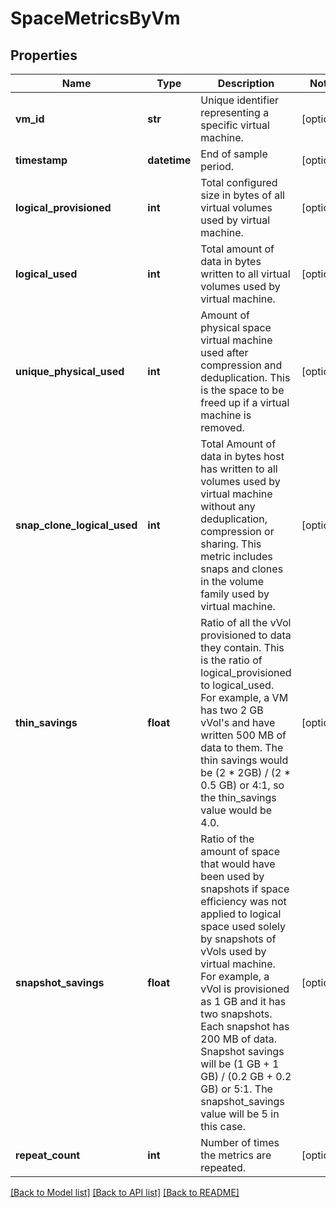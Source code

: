 # SpaceMetricsByVm

## Properties
Name | Type | Description | Notes
------------ | ------------- | ------------- | -------------
**vm_id** | **str** | Unique identifier representing a specific virtual machine. | [optional] 
**timestamp** | **datetime** | End of sample period. | [optional] 
**logical_provisioned** | **int** | Total configured size in bytes of all virtual volumes used by virtual machine. | [optional] 
**logical_used** | **int** | Total amount of data in bytes written to all virtual volumes used by virtual machine. | [optional] 
**unique_physical_used** | **int** | Amount of physical space virtual machine used after compression and deduplication. This is the space to be freed up if a virtual machine is removed. | [optional] 
**snap_clone_logical_used** | **int** | Total Amount of data in bytes host has written to all volumes used by virtual machine without any deduplication, compression or sharing. This metric includes snaps and clones in the volume family used by virtual machine. | [optional] 
**thin_savings** | **float** | Ratio of all the vVol provisioned to data they contain. This is the ratio of logical_provisioned to logical_used. For example, a VM has two 2 GB vVol&#39;s and have written 500 MB of data to them. The thin savings would be (2 * 2GB) / (2 * 0.5 GB) or 4:1, so the thin_savings value would be 4.0. | [optional] 
**snapshot_savings** | **float** | Ratio of the amount of space that would have been used by snapshots if space efficiency was not applied to logical space used solely by snapshots of vVols used by virtual machine. For example, a vVol is provisioned as 1 GB and it has two snapshots. Each snapshot has 200 MB of data. Snapshot savings will be (1 GB + 1 GB) / (0.2 GB + 0.2 GB) or 5:1. The snapshot_savings value will be 5 in this case. | [optional] 
**repeat_count** | **int** | Number of times the metrics are repeated. | [optional] 

[[Back to Model list]](../README.md#documentation-for-models) [[Back to API list]](../README.md#documentation-for-api-endpoints) [[Back to README]](../README.md)


